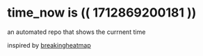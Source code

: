 # time_now is (( 1712869200181 ))

an automated repo that shows the currnent time

inspired by [breakingheatmap](https://github.com/breakingheatmap/breakingheatmap)